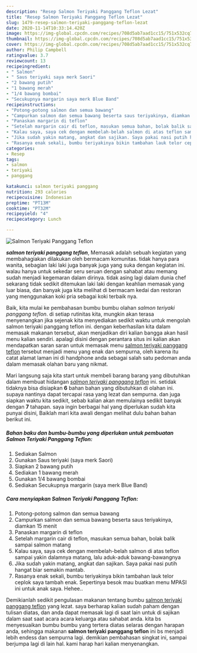 ```yaml
---
description: "Resep Salmon Teriyaki Panggang Teflon Lezat"
title: "Resep Salmon Teriyaki Panggang Teflon Lezat"
slug: 1479-resep-salmon-teriyaki-panggang-teflon-lezat
date: 2020-11-14T10:33:14.420Z
image: https://img-global.cpcdn.com/recipes/708d5ab7aad1cc15/751x532cq70/salmon-teriyaki-panggang-teflon-foto-resep-utama.jpg
thumbnail: https://img-global.cpcdn.com/recipes/708d5ab7aad1cc15/751x532cq70/salmon-teriyaki-panggang-teflon-foto-resep-utama.jpg
cover: https://img-global.cpcdn.com/recipes/708d5ab7aad1cc15/751x532cq70/salmon-teriyaki-panggang-teflon-foto-resep-utama.jpg
author: Philip Campbell
ratingvalue: 3.7
reviewcount: 13
recipeingredient:
- " Salmon"
- " Saus teriyaki saya merk Saori"
- "2 bawang putih"
- "1 bawang merah"
- "1/4 bawang bombai"
- "Secukupnya margarin saya merk Blue Band"
recipeinstructions:
- "Potong-potong salmon dan semua bawang"
- "Campurkan salmon dan semua bawang beserta saus teriyakinya, diamkan 15 menit"
- "Panaskan margarin di teflon"
- "Setelah margarin cair di teflon, masukan semua bahan, bolak balik sampai salmon matang"
- "Kalau saya, saya cek dengan membelah-belah salmon di atas teflon sampai yakin dalamnya matang, lalu aduk-aduk bawang-bawangnya"
- "Jika sudah yakin matang, angkat dan sajikan. Saya pakai nasi putih hangat biar semakin mantab."
- "Rasanya enak sekali, bumbu teriyakinya bikin tambahan lauk telor ceplok saya tambah enak. Sepertinya besok mau buatkan menu MPASI ini untuk anak saya. Hehee.."
categories:
- Resep
tags:
- salmon
- teriyaki
- panggang

katakunci: salmon teriyaki panggang 
nutrition: 293 calories
recipecuisine: Indonesian
preptime: "PT13M"
cooktime: "PT32M"
recipeyield: "4"
recipecategory: Lunch

---
```



![Salmon Teriyaki Panggang Teflon](https://img-global.cpcdn.com/recipes/708d5ab7aad1cc15/751x532cq70/salmon-teriyaki-panggang-teflon-foto-resep-utama.jpg)

<b><i>salmon teriyaki panggang teflon</i></b>, Memasak adalah sebuah kegiatan yang membahagiakan dilakukan oleh bermacam komunitas. tidak hanya para wanita, sebagian laki laki juga banyak juga yang suka dengan kegiatan ini. walau hanya untuk sekedar seru seruan dengan sahabat atau memang sudah menjadi kegemaran dalam dirinya. tidak asing lagi dalam dunia chef sekarang tidak sedikit ditemukan laki laki dengan keahlian memasak yang luar biasa, dan banyak juga kita melihat di bermacam kedai dan restoran yang menggunakan koki pria sebagai koki terbaik nya.

Baik, kita mulai ke pembahasan bumbu bumbu olahan <i>salmon teriyaki panggang teflon</i>. di setiap rutinitas kita, mungkin akan terasa menyenangkan jika sejenak kita menyediakan sedikit waktu untuk mengolah salmon teriyaki panggang teflon ini. dengan keberhasilan kita dalam memasak makanan tersebut, akan menjadikan diri kalian bangga akan hasil menu kalian sendiri. apalagi disini dengan perantara situs ini kalian akan mendapatkan saran saran untuk memasak menu <u>salmon teriyaki panggang teflon</u> tersebut menjadi menu yang enak dan sempurna, oleh karena itu catat alamat laman ini di handphone anda sebagai salah satu pedoman anda dalam memasak olahan baru yang nikmat.




Mari langsung saja kita start untuk membeli barang barang yang dibutuhkan dalam membuat hidangan <u><i>salmon teriyaki panggang teflon</i></u> ini. setidak tidaknya bisa disiapkan <b>6</b> bahan bahan yang dibutuhkan di olahan ini. supaya nantinya dapat tercapai rasa yang lezat dan sempurna. dan juga siapkan waktu kita sedikit, sebab kalian akan memulainya sedikit banyak dengan <b>7</b> tahapan. saya ingin berbagai hal yang diperlukan sudah kita punyai disini, Baiklah mari kita awali dengan melihat dulu bahan bahan berikut ini.

<!--inarticleads1-->

##### Bahan baku dan bumbu-bumbu yang diperlukan untuk pembuatan Salmon Teriyaki Panggang Teflon:

1. Sediakan  Salmon
1. Gunakan  Saus teriyaki (saya merk Saori)
1. Siapkan 2 bawang putih
1. Sediakan 1 bawang merah
1. Gunakan 1/4 bawang bombai
1. Sediakan Secukupnya margarin (saya merk Blue Band)




<!--inarticleads2-->

##### Cara menyiapkan Salmon Teriyaki Panggang Teflon:

1. Potong-potong salmon dan semua bawang
1. Campurkan salmon dan semua bawang beserta saus teriyakinya, diamkan 15 menit
1. Panaskan margarin di teflon
1. Setelah margarin cair di teflon, masukan semua bahan, bolak balik sampai salmon matang
1. Kalau saya, saya cek dengan membelah-belah salmon di atas teflon sampai yakin dalamnya matang, lalu aduk-aduk bawang-bawangnya
1. Jika sudah yakin matang, angkat dan sajikan. Saya pakai nasi putih hangat biar semakin mantab.
1. Rasanya enak sekali, bumbu teriyakinya bikin tambahan lauk telor ceplok saya tambah enak. Sepertinya besok mau buatkan menu MPASI ini untuk anak saya. Hehee..




Demikianlah sedikit pengulasan makanan tentang bumbu <u>salmon teriyaki panggang teflon</u> yang lezat. saya berharap kalian sudah paham dengan tulisan diatas, dan anda dapat memasak lagi di saat lain untuk di sajikan dalam saat saat acara acara keluarga atau sahabat anda. kita bs menyesuaikan bumbu bumbu yang tertera diatas selaras dengan harapan anda, sehingga makanan <b>salmon teriyaki panggang teflon</b> ini bs menjadi lebih endess dan sempurna lagi. demikian pembahasan singkat ini, sampai berjumpa lagi di lain hal. kami harap hari kalian menyenangkan.
